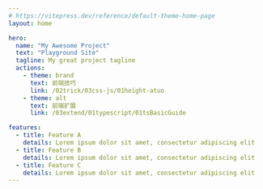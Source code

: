 ```yaml
---
# https://vitepress.dev/reference/default-theme-home-page
layout: home

hero:
  name: "My Awesome Project"
  text: "Playground Site"
  tagline: My great project tagline
  actions:
    - theme: brand
      text: 前端技巧
      link: /02trick/03css-js/01height-atuo
    - theme: alt
      text: 前端扩展
      link: /03extend/01typescript/01tsBasicGuide

features:
  - title: Feature A
    details: Lorem ipsum dolor sit amet, consectetur adipiscing elit
  - title: Feature B
    details: Lorem ipsum dolor sit amet, consectetur adipiscing elit
  - title: Feature C
    details: Lorem ipsum dolor sit amet, consectetur adipiscing elit
---
```


